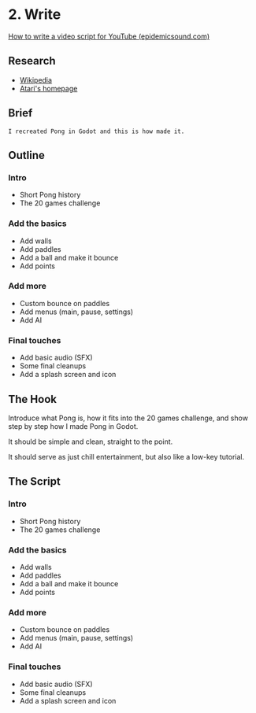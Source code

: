 # 2. Write

[How to write a video script for YouTube (epidemicsound.com)](https://www.epidemicsound.com/blog/how-to-write-a-video-script-for-youtube/)

## Research

- [Wikipedia](https://en.wikipedia.org/wiki/Pong)
- [Atari's homepage](https://atari.com/collections/pong-collection)

## Brief

```
I recreated Pong in Godot and this is how made it.
```

## Outline

### Intro
- Short Pong history
- The 20 games challenge

### Add the basics
- Add walls
- Add paddles
- Add a ball and make it bounce
- Add points

### Add more 
- Custom bounce on paddles
- Add menus (main, pause, settings)
- Add AI

### Final touches
- Add basic audio (SFX)
- Some final cleanups
- Add a splash screen and icon

## The Hook

Introduce what Pong is, how it fits into the 20 games challenge, and show step by step how I made Pong in Godot.

It should be simple and clean, straight to the point.

It should serve as just chill entertainment, but also like a low-key tutorial.

## The Script

### Intro
- Short Pong history
- The 20 games challenge

### Add the basics
- Add walls
- Add paddles
- Add a ball and make it bounce
- Add points

### Add more 
- Custom bounce on paddles
- Add menus (main, pause, settings)
- Add AI

### Final touches
- Add basic audio (SFX)
- Some final cleanups
- Add a splash screen and icon
